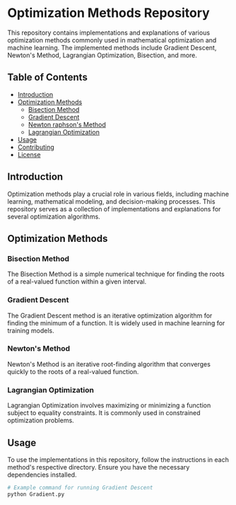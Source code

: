 # Optimization Methods Repository

This repository contains implementations and explanations of various optimization methods commonly used in mathematical optimization and machine learning. The implemented methods include Gradient Descent, Newton's Method, Lagrangian Optimization, Bisection, and more.

## Table of Contents

- [Introduction](#introduction)
- [Optimization Methods](#optimization-methods)
  - [Bisection Method](Bisection.py)
  - [Gradient Descent](Gradient.py)
  - [Newton raphson's Method](Newton_raph.py)
  - [Lagrangian Optimization](Lagrangian.py)
- [Usage](#usage)
- [Contributing](#contributing)
- [License](#license)

## Introduction

Optimization methods play a crucial role in various fields, including machine learning, mathematical modeling, and decision-making processes. This repository serves as a collection of implementations and explanations for several optimization algorithms.

## Optimization Methods

### Bisection Method

The Bisection Method is a simple numerical technique for finding the roots of a real-valued function within a given interval.

### Gradient Descent

The Gradient Descent method is an iterative optimization algorithm for finding the minimum of a function. It is widely used in machine learning for training models.

### Newton's Method

Newton's Method is an iterative root-finding algorithm that converges quickly to the roots of a real-valued function.

### Lagrangian Optimization

Lagrangian Optimization involves maximizing or minimizing a function subject to equality constraints. It is commonly used in constrained optimization problems.

## Usage

To use the implementations in this repository, follow the instructions in each method's respective directory. Ensure you have the necessary dependencies installed.

```bash
# Example command for running Gradient Descent
python Gradient.py
